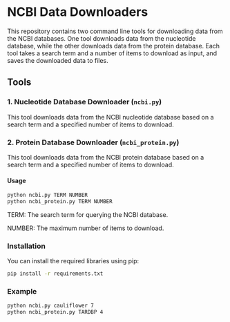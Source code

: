 # NCBI Data Downloaders

This repository contains two command line tools for downloading data from the NCBI databases. One tool downloads data from the nucleotide database, while the other downloads data from the protein database. Each tool takes a search term and a number of items to download as input, and saves the downloaded data to files.

## Tools

### 1. Nucleotide Database Downloader (`ncbi.py`)

This tool downloads data from the NCBI nucleotide database based on a search term and a specified number of items to download.

### 2. Protein Database Downloader (`ncbi_protein.py`)
This tool downloads data from the NCBI protein database based on a search term and a specified number of items to download. 

#### Usage

```sh
python ncbi.py TERM NUMBER
python ncbi_protein.py TERM NUMBER
```

TERM: The search term for querying the NCBI database.

NUMBER: The maximum number of items to download.

### Installation

You can install the required libraries using pip:

```sh
pip install -r requirements.txt
```
### Example 
```sh
python ncbi.py cauliflower 7
python ncbi_protein.py TARDBP 4
```
